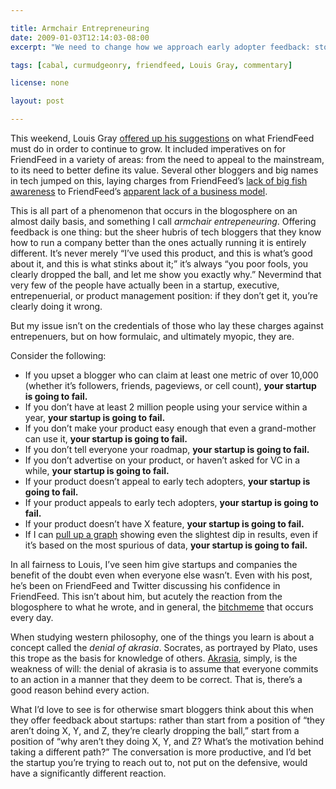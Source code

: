 ```yaml
---

title: Armchair Entrepreneuring
date: 2009-01-03T12:14:03-08:00
excerpt: "We need to change how we approach early adopter feedback: stop thinking about “they clearly messed up, those idiots” and start thinking about “why did they do it this way?”"

tags: [cabal, curmudgeonry, friendfeed, Louis Gray, commentary]

license: none

layout: post

---
```


This weekend, Louis Gray [offered up his suggestions][1] on what FriendFeed must do in order to continue to grow. It included imperatives on for FriendFeed in a variety of areas: from the need to appeal to the mainstream, to its need to better define its value. Several other bloggers and big names in tech jumped on this, laying charges from FriendFeed’s [lack of big fish awareness][2] to FriendFeed’s [apparent lack of a business model][3].

This is all part of a phenomenon that occurs in the blogosphere on an almost daily basis, and something I call *armchair entrepeneuring*. Offering feedback is one thing: but the sheer hubris of tech bloggers that they know how to run a company better than the ones actually running it is entirely different. It’s never merely “I’ve used this product, and this is what’s good about it, and this is what stinks about it;” it’s always “you poor fools, you clearly dropped the ball, and let me show you exactly why.” Nevermind that very few of the people have actually been in a startup, executive, entrepenuerial, or product management position: if they don’t get it, you’re clearly doing it wrong.

But my issue isn’t on the credentials of those who lay these charges against entrepenuers, but on how formulaic, and ultimately myopic, they are.

Consider the following:

* If you upset a blogger who can claim at least one metric of over 10,000 (whether it’s followers, friends, pageviews, or cell count), **your startup is going to fail.**
* If you don’t have at least 2 million people using your service within a year, **your startup is going to fail.**
* If you don’t make your product easy enough that even a grand-mother can use it, **your startup is going to fail.**
* If you don’t tell everyone your roadmap, **your startup is going to fail.**
* If you don’t advertise on your product, or haven’t asked for VC in a while, **your startup is going to fail.**
* If your product doesn’t appeal to early tech adopters, **your startup is going to fail.**
* If your product appeals to early tech adopters, **your startup is going to fail.**
* If your product doesn’t have X feature, **your startup is going to fail.**
* If I can [pull up a graph][4] showing even the slightest dip in results, even if it’s based on the most spurious of data, **your startup is going to fail.**

In all fairness to Louis, I’ve seen him give startups and companies the benefit of the doubt even when everyone else wasn’t. Even with his post, he’s been on FriendFeed and Twitter discussing his confidence in FriendFeed. This isn’t about him, but acutely the reaction from the blogosphere to what he wrote, and in general, the [bitchmeme][5] that occurs every day.

When studying western philosophy, one of the things you learn is about a concept called the *denial of akrasia*. Socrates, as portrayed by Plato, uses this trope as the basis for knowledge of others. [Akrasia][6], simply, is the weakness of will: the denial of akrasia is to assume that everyone commits to an action in a manner that they deem to be correct. That is, there’s a good reason behind every action.

What I’d love to see is for otherwise smart bloggers think about this when they offer feedback about startups: rather than start from a position of “they aren’t doing X, Y, and Z, they’re clearly dropping the ball,” start from a position of “why aren’t they doing X, Y, and Z? What’s the motivation behind taking a different path?” The conversation is more productive, and I’d bet the startup you’re trying to reach out to, not put on the defensive, would have a significantly different reaction.

[1]: http://www.louisgray.com/live/2009/01/what-friendfeed-needs-to-do-to-grow-and.html "What FriendFeed Needs to Do To Grow and Keep New Users"
[2]: http://www.sarahlacy.com/sarahlacy/2009/01/louis-gray-nail.html "Louis Gray Nails the FriendFeed Dilemma"
[3]: http://stoweboyd.com/post/827971754/bottom-feeding-off-friendfeed "Bottom feeding off FriendFeed"
[4]: http://compete.com/ "Compete, notorious for inaccurate traffic graphs"
[5]: http://scripting.com/stories/2008/04/12/myTwoCentsOnThisWeeksBitch.html#p1 "Dave Winer’s definition of “bitchmeme”"
[6]: http://en.wikipedia.org/wiki/Akrasia "Wikipedia article on ”akrasia”"
